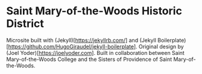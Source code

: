 # Saint Mary-of-the-Woods Historic District

Microsite built with (Jekyll)[https://jekyllrb.com/] and (Jekyll Boilerplate)[https://github.com/HugoGiraudel/jekyll-boilerplate]. Original design by (Joel Yoder)[https://joelyoder.com]. Built in collaboration between Saint Mary-of-the-Woods College and the Sisters of Providence of Saint Mary-of-the-Woods.
